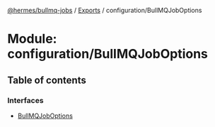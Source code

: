 [@hermes/bullmq-jobs](../README.md) / [Exports](../modules.md) / configuration/BullMQJobOptions

# Module: configuration/BullMQJobOptions

## Table of contents

### Interfaces

- [BullMQJobOptions](../interfaces/configuration_bullmqjoboptions.bullmqjoboptions.md)
